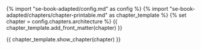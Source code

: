 <frontmatter>
{% import "se-book-adapted/config.md" as config %}
{% import "se-book-adapted/chapters/chapter-printable.md" as chapter_template %}
{% set chapter = config.chapters.architecture %}
{{ chapter_template.add_front_matter(chapter) }}
</frontmatter>

{{ chapter_template.show_chapter(chapter) }}